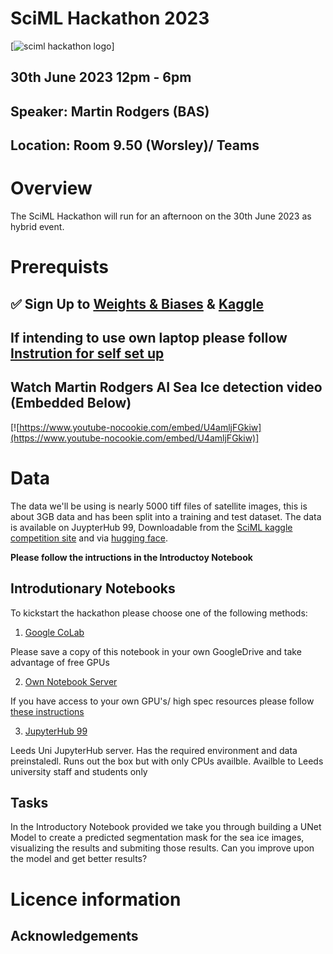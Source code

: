 # SciML Hackathon 2023

[![sciml hackathon logo](https://i.imgur.com/DeB62Nl.png)]

## 30th June 2023 12pm - 6pm

## Speaker: Martin Rodgers (BAS)

## Location: Room 9.50 (Worsley)/ Teams

# Overview

The SciML Hackathon will run for an afternoon on the 30th June 2023 as hybrid event.





# Prerequists

##  ✅ Sign Up to [Weights & Biases](https://wandb.ai/signup) & [Kaggle](https://www.kaggle.com/)
## If intending to use own laptop please follow [Instrution for self set up](StandAlone.md)
## Watch  Martin Rodgers AI Sea Ice detection video (Embedded Below)

[![https://www.youtube-nocookie.com/embed/U4amljFGkiw](https://www.youtube-nocookie.com/embed/U4amljFGkiw)]

# Data

The data we'll be using is nearly 5000 tiff files of satellite images, this is about 3GB data and has been split into a training and test dataset. The data is available on JuypterHub 99, Downloadable from the [SciML kaggle competition site](https://www.kaggle.com/datasets/spiruel/leeds-sciml-seaice) and via [hugging face](https://huggingface.co/datasets/cemachelen/Leeds_SciML_SeaIce_2023).

**Please follow the intructions in the Introductoy Notebook**

## Introdutionary Notebooks

To kickstart the hackathon please choose one of the following methods:

1. [Google CoLab](http://colab.research.google.com/github/cemac/SciML_sea_ice_hackathon_2023/blob/main/Introdution_Google_CoLab.ipynb)

Please save a copy of this notebook in your own GoogleDrive and take advantage of free GPUs

2. [Own Notebook Server](StandAlone.md)

If you have access to your own GPU's/ high spec resources please follow [these instructions](StandAlone.md)

3. [JupyterHub 99](JupyterHub.md)

Leeds Uni JupyterHub server. Has the required environment and data preinstaledl. Runs out the box but with only CPUs availble. Availble to Leeds university staff and students only

## Tasks

In the Introductory Notebook provided we take you through building a UNet Model to create a predicted segmentation mask for the sea ice images, visualizing the results and submiting those results. Can you improve upon the model and get better results?


# Licence information #


## Acknowledgements
